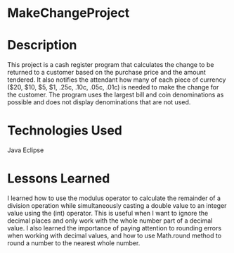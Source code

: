 # MakeChangeProject

# Description

This project is a cash register program that calculates the change to be returned to a customer based on the purchase price and the amount tendered. It also notifies the attendant how many of each piece of currency ($20, $10, $5, $1, .25c, .10c, .05c, .01c) is needed to make the change for the customer. The program uses the largest bill and coin denominations as possible and does not display denominations that are not used.

# Technologies Used

Java
Eclipse

# Lessons Learned 

 I learned how to use the modulus operator to calculate the remainder of a division operation while simultaneously casting a double value to an integer value using the (int) operator. This is useful when I want to ignore the decimal places and only work with the whole number part of a decimal value. I also learned the importance of paying attention to rounding errors when working with decimal values, and how to use Math.round method to round a number to the nearest whole number.